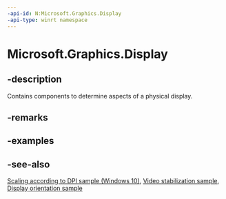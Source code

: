 ```yaml
---
-api-id: N:Microsoft.Graphics.Display
-api-type: winrt namespace
---
```


# Microsoft.Graphics.Display

## -description

Contains components to determine aspects of a physical display.

## -remarks

## -examples

## -see-also

[Scaling according to DPI sample (Windows 10)](https://github.com/Microsoft/Windows-universal-samples/tree/master/Samples/DpiScaling), [Video stabilization sample](https://github.com/Microsoft/Windows-universal-samples/tree/master/Samples/CameraVideoStabilization), [Display orientation sample](https://github.com/Microsoft/Windows-universal-samples/tree/master/Samples/DisplayOrientation)
